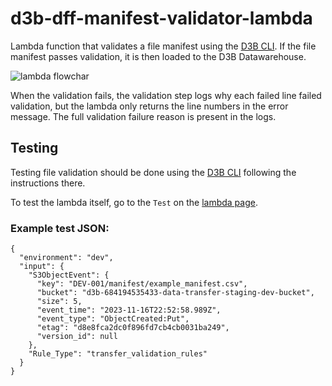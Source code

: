 # d3b-dff-manifest-validator-lambda

Lambda function that validates a file manifest using the [D3B CLI](https://github.com/d3b-center/d3b-dff-cli). If the file manifest passes validation, it is then loaded to the D3B Datawarehouse.

![lambda flowchar](docs/somatic_annotation_wf.png)


When the validation fails, the validation step logs why each failed line failed validation, but the lambda only returns the line numbers in the error message. The full validation failure reason is present in the logs.

## Testing

Testing file validation should be done using the [D3B CLI](https://github.com/d3b-center/d3b-dff-cli) following the instructions there.

To test the lambda itself, go to the `Test` on the [lambda page](https://us-east-1.console.aws.amazon.com/lambda/home?region=us-east-1#/functions/d3b-dff-manifest-validator-lambda-dev?tab=testing).

### Example test JSON:
```
{
  "environment": "dev",
  "input": {
    "S3ObjectEvent": {
      "key": "DEV-001/manifest/example_manifest.csv",
      "bucket": "d3b-684194535433-data-transfer-staging-dev-bucket",
      "size": 5,
      "event_time": "2023-11-16T22:52:58.989Z",
      "event_type": "ObjectCreated:Put",
      "etag": "d8e8fca2dc0f896fd7cb4cb0031ba249",
      "version_id": null
    },
    "Rule_Type": "transfer_validation_rules"
  }
}
```